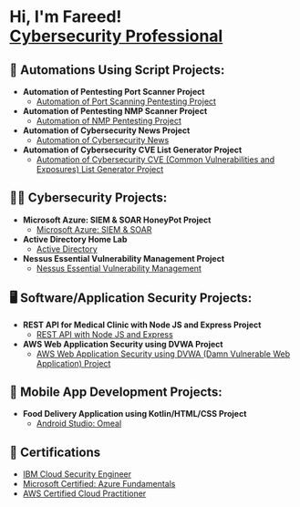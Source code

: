 <h1>Hi, I'm Fareed! <br/><a href="https://github.com/FareedHussaini"> <a href="https://www.linkedin.com/in/fareed-hussaini/">Cybersecurity Professional</a></h1>
  
<h2>🔁 Automations Using Script Projects:</h2>
  
- <b>Automation of Pentesting Port Scanner Project</b>
  - [Automation of Port Scanning Pentesting Project](https://github.com/FareedHussaini/Automation-of-Port-Scanning-Pentesting-Project/blob/main/README.md)
- <b>Automation of Pentesting NMP Scanner Project</b>
  - [Automation of NMP Pentesting Project](https://github.com/anwarsyed1/automated-nmp-scanner)
- <b>Automation of Cybersecurity News Project</b>
  - [Automation of Cybersecurity News](https://github.com/anwarsyed1/Automation-of-Cybersecurity-News-with-Scripts)
- <b>Automation of Cybersecurity CVE List Generator Project</b>
  - [Automation of Cybersecurity CVE (Common Vulnerabilities and Exposures) List Generator Project](https://github.com/anwarsyed1/Automation-of-CVE-List)


<h2>👨‍💻 Cybersecurity Projects:</h2>

- <b>Microsoft Azure: SIEM & SOAR HoneyPot Project</b>
  - [Microsoft Azure: SIEM & SOAR](https://github.com/anwarsyed1/MicrosoftAzureSentinental-SIEM-)
- <b>Active Directory Home Lab</b>
  - [Active Directory](https://github.com/anwarsyed1/Active-Directory-Project)
- <b>Nessus Essential Vulnerability Management Project</b>
  - [Nessus Essential Vulnerability Management](https://github.com/anwarsyed1/VulnerabilityManagement-NessusEssentials)

<h2>🖥️ Software/Application Security Projects:</h2>

- <b>REST API for Medical Clinic with Node JS and Express Project</b>
  - [REST API with Node JS and Express](https://github.com/anwarsyed1/REST-API-with-Node-JS-Express)
- <b>AWS Web Application Security using DVWA Project</b>
  - [AWS Web Application Security using DVWA (Damn Vulnerable Web Application) Project](https://github.com/anwarsyed1/AWS-Web-Application-Security-DVWA-Lab)
  
<h2>📱 Mobile App Development Projects:</h2>

- <b>Food Delivery Application using Kotlin/HTML/CSS Project</b>
  - [Android Studio: Omeal](https://youtu.be/1oL-4Zecd7Q)

<h2>🥇 Certifications</h2>

- [IBM Cloud Security Engineer](https://github.com/anwarsyed1/IBM-Cloud-Security-Engineer-Cert-)
- [Microsoft Certified: Azure Fundamentals]()
- [AWS Certified Cloud Practitioner]()

